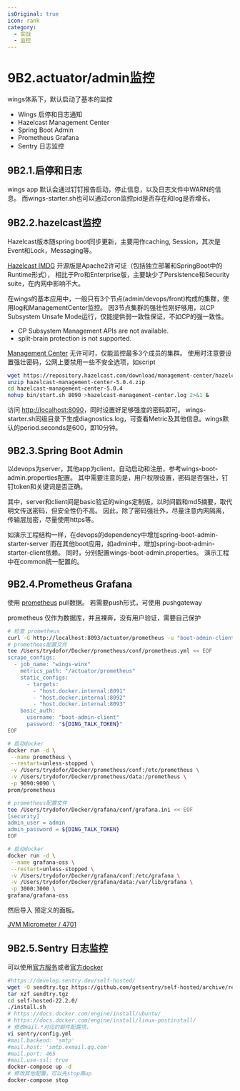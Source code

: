 ```yaml
---
isOriginal: true
icon: rank
category:
  - 实战
  - 监控
---
```


# 9B2.actuator/admin监控

wings体系下，默认启动了基本的监控

* Wings 启停和日志通知
* Hazelcast Management Center
* Spring Boot Admin
* Prometheus Grafana
* Sentry 日志监控

## 9B2.1.启停和日志

wings app 默认会通过钉钉报告启动，停止信息，以及日志文件中WARN的信息。
而wings-starter.sh也可以通过cron监控pid是否存在和log是否增长。

## 9B2.2.hazelcast监控

Hazelcast版本随spring boot同步更新，主要用作caching, Session，其次是Event和Lock，Messaging等。

[Hazelcast IMDG](https://docs.hazelcast.com/imdg/4.2/) 开源版是Apache2许可证（包括独立部署和SpringBoot中的Runtime形式），
相比于Pro和Enterprise版，主要缺少了Persistence和Security suite，在内网中影响不大。

在wings的基本应用中，一般只有3个节点(admin/devops/front)构成的集群，使用log和ManagementCenter监控。
因3节点集群的强壮性刚好够用，以CP Subsystem Unsafe Mode运行，仅能提供弱一致性保证，不如CP的强一致性。

* CP Subsystem Management APIs are not available.
* split-brain protection is not supported.

[Management Center](https://docs.hazelcast.com/management-center/5.0/) 无许可时，仅能监控最多3个成员的集群。
使用时注意要设置强壮密码，公网上要禁用一些不安全选项，如script

```bash
wget https://repository.hazelcast.com/download/management-center/hazelcast-management-center-5.0.4.zip
unzip hazelcast-management-center-5.0.4.zip
cd hazelcast-management-center-5.0.4
nohup bin/start.sh 8090 >hazelcast-management-center.log 2>&1 &
```

访问 <http://localhost:8090>，同时设置好足够强度的密码即可。
wings-starter.sh同级目录下生成diagnostics.log，可查看Metric及其他信息。wings默认的period.seconds是600，即10分钟。

## 9B2.3.Spring Boot Admin

以devops为server，其他app为client，自动启动和注册，参考wings-boot-admin.properties配置。
其中需要注意的是，用户权限设置，密码是否强壮，钉钉token和关键词是否正确。

其中，server和client间是basic验证的wings定制版，以时间戳和md5摘要，取代明文传送密码，但安全性仍不高。
因此，除了密码强壮外，尽量注意内网隔离，传输层加密，尽量使用https等。

如演示工程结构一样，在devops的dependency中增加spring-boot-admin-starter-server
而在其他boot应用，如admin中，增加spring-boot-admin-starter-client依赖。
同时，分别配置wings-boot-admin.properties。 演示工程中在common统一配置的。

## 9B2.4.Prometheus Grafana

使用 [prometheus](https://prometheus.io/docs/prometheus/latest/getting_started/) pull数据。
若需要push形式，可使用 pushgateway

prometheus 仅作为数据库，并且裸奔，没有用户验证，需要自己保护

```bash
# 检查 prometheus
curl -G http://localhost:8093/actuator/prometheus -u "boot-admin-client:${DING_TALK_TOKEN}"
# prometheus配置文件
tee /Users/trydofor/Docker/prometheus/conf/prometheus.yml << EOF
scrape_configs:
  - job_name: "wings-winx"
    metrics_path: "/actuator/prometheus"
    static_configs:
      - targets: 
        - "host.docker.internal:8091"
        - "host.docker.internal:8092"
        - "host.docker.internal:8093"
    basic_auth:
      username: "boot-admin-client"
      password: "${DING_TALK_TOKEN}"
EOF

# 启动docker
docker run -d \
 --name prometheus \
 --restart=unless-stopped \
 -v /Users/trydofor/Docker/prometheus/conf:/etc/prometheus \
 -v /Users/trydofor/Docker/prometheus/data:/prometheus \
 -p 9090:9090 \
prom/prometheus

# prometheus配置文件
tee /Users/trydofor/Docker/grafana/conf/grafana.ini << EOF
[security]
admin_user = admin
admin_password = ${DING_TALK_TOKEN}
EOF

# 启动docker
docker run -d \
 --name grafana-oss \
 --restart=unless-stopped \
 -v /Users/trydofor/Docker/grafana/conf:/etc/grafana \
 -v /Users/trydofor/Docker/grafana/data:/var/lib/grafana \
 -p 3000:3000 \
grafana/grafana-oss
```

然后导入 预定义的面板。

[JVM Micrometer / 4701](https://grafana.com/grafana/dashboards/4701)

## 9B2.5.Sentry 日志监控

可以使用[官方服务](https://sentry.io)或者[官方docker](https://github.com/getsentry/self-hosted)

```bash
#https://develop.sentry.dev/self-hosted/
wget -O sendtry.tgz https://github.com/getsentry/self-hosted/archive/refs/tags/22.2.0.tar.gz 
tar xzf sendtry.tgz
cd self-hosted-22.2.0/
./install.sh
# https://docs.docker.com/engine/install/ubuntu/
# https://docs.docker.com/engine/install/linux-postinstall/
# 修改mail.*对应的邮件配置项，
vi sentry/config.yml
#mail.backend: 'smtp'
#mail.host: 'smtp.exmail.qq.com'
#mail.port: 465
#mail.use-ssl: true
docker-compose up -d
# 修改其他配置，可以先stop再up
docker-compose stop
```
